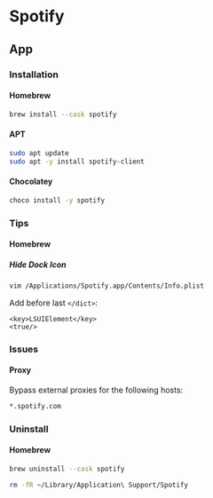 # Spotify

## App

### Installation

#### Homebrew

```sh
brew install --cask spotify
```

#### APT

```sh
sudo apt update
sudo apt -y install spotify-client
```

#### Chocolatey

```sh
choco install -y spotify
```

### Tips

#### Homebrew

##### Hide Dock Icon

```sh
vim /Applications/Spotify.app/Contents/Info.plist
```

Add before last `</dict>`:

```plist
<key>LSUIElement</key>
<true/>
```

### Issues

#### Proxy

Bypass external proxies for the following hosts:

```txt
*.spotify.com
```

### Uninstall

#### Homebrew

```sh
brew uninstall --cask spotify
```

```sh
rm -fR ~/Library/Application\ Support/Spotify
```

